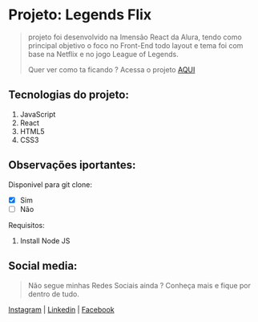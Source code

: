 # Projeto: Legends Flix </h1>
>projeto foi desenvolvido na Imensão React da Alura, tendo como principal objetivo o foco no Front-End todo layout e tema foi com base na Netflix e no jogo League of Legends. 
>
>Quer ver como ta ficando ? Acessa o projeto [AQUI](https://project-legendsflix.vercel.app/)
## Tecnologias do projeto:
1. JavaScript
2. React
3. HTML5
4. CSS3
## Observações iportantes:
Disponivel para git clone:
- [x] Sim
- [ ] Não

Requisitos:
1. Install Node JS
## Social media:
>Não segue minhas Redes Sociais ainda ? Conheça mais e fique por dentro de tudo.
>
[Instagram](https://www.instagram.com/edvaldotorres_/) | [Linkedin](https://www.linkedin.com/in/edvaldo-torres-de-souza-189894150/) | [Facebook](https://www.facebook.com/edvaldo.torres.967/)
